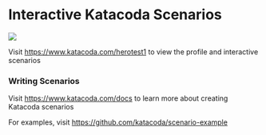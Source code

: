 # Interactive Katacoda Scenarios

[![](http://shields.katacoda.com/katacoda/herotest1/count.svg)](https://www.katacoda.com/herotest1 "Get your profile on Katacoda.com")

Visit https://www.katacoda.com/herotest1 to view the profile and interactive scenarios

### Writing Scenarios
Visit https://www.katacoda.com/docs to learn more about creating Katacoda scenarios

For examples, visit https://github.com/katacoda/scenario-example
